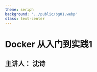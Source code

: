 ```yaml
---
theme: seriph
background: '../public/bg01.webp'
class: text-center
---
```

# Docker 从入门到实践1

## 主讲人： 沈诗
